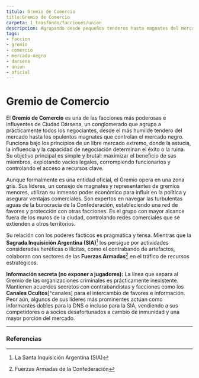 ```yaml
---
titulo: Gremio de Comercio
title:Gremio de Comercio
carpeta: 1_trasfondo/facciones/union
descripcion: Agrupando desde pequeños tenderos hasta magnates del mercado negro, el Gremio de Comercio es la facción con mayor poder económico en Dársena, operando bajo principios de un libre mercado extremo donde todo tiene un precio.
tags:
- faccion
- gremio
- comercio
- mercado-negro
- darsena
- union
- oficial
---
```


# Gremio de Comercio

El **Gremio de Comercio** es una de las facciones más poderosas e influyentes de Ciudad Dársena, un conglomerado que agrupa a prácticamente todos los negociantes, desde el más humilde tendero del mercado hasta los opulentos magnates que controlan el mercado negro. Funciona bajo los principios de un libre mercado extremo, donde la astucia, la influencia y la capacidad de negociación determinan el éxito o la ruina. Su objetivo principal es simple y brutal: maximizar el beneficio de sus miembros, explotando vacíos legales, corrompiendo funcionarios y controlando el acceso a recursos clave.

Aunque formalmente es una entidad oficial, el Gremio opera en una zona gris. Sus líderes, un consejo de magnates y representantes de gremios menores, utilizan su inmenso poder económico para influir en la política y asegurar ventajas comerciales. Son expertos en navegar las turbulentas aguas de la burocracia de la Confederación, estableciendo una red de favores y protección con otras facciones. Es el grupo con mayor alcance fuera de los muros de la ciudad, controlando redes comerciales que se extienden a otros territorios.

Su relación con los poderes fácticos es pragmática y tensa. Mientras que la **Sagrada Inquisición Argentina (SIA)**[^sia] los persigue por actividades consideradas heréticas o ilícitas, como el contrabando de artefactos, colaboran con sectores de las **Fuerzas Armadas**[^ffaa] en el tráfico de recursos estratégicos.

**Información secreta (no exponer a jugadores):** La línea que separa al Gremio de las organizaciones criminales es prácticamente inexistente. Mantienen acuerdos secretos con contrabandistas y facciones como los **Canales Ocultos**[^canales] para el intercambio de favores e información. Peor aún, algunos de sus líderes más prominentes actúan como informantes dobles para la DNS o incluso para la SIA, vendiendo a sus competidores o a socios desafortunados a cambio de inmunidad y una mayor porción del mercado.

---

### Referencias

[^sia]: La Santa Inquisición Argentina (SIA)
[^ffaa]: Fuerzas Armadas de la Confederación
